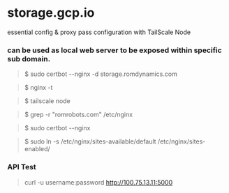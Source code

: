 # storage.gcp.io
essential config &amp; proxy pass configuration with TailScale Node


### can be used as local web server to be exposed within specific sub domain. 




> $ sudo certbot --nginx -d storage.romdynamics.com

> $ nginx -t

> $ tailscale node 

> $ grep -r "romrobots.com" /etc/nginx

> $ sudo certbot --nginx

> $ sudo ln -s /etc/nginx/sites-available/default /etc/nginx/sites-enabled/

### API Test
> curl -u username:password http://100.75.13.11:5000
